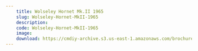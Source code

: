 ```yaml
---
    title: Wolseley Hornet Mk.II 1965
    slug: Wolseley-Hornet-MkII-1965
    description:
    code: Wolseley-Hornet-MkII-1965
    image:
    download: https://cmdiy-archive.s3.us-east-1.amazonaws.com/brochures/documents/Wolseley+Hornet+Mk.II+1965.pdf
---
```

<!-- Content of the page -->

##
        